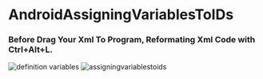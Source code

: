 # AndroidAssigningVariablesToIDs

### Before Drag Your Xml To Program, Reformating Xml Code with Ctrl+Alt+L.

![definition variables](https://user-images.githubusercontent.com/12509659/48017528-8a0b8480-e13f-11e8-8638-92e4abbed414.PNG)
![assigningvariablestoids](https://user-images.githubusercontent.com/12509659/48017530-8a0b8480-e13f-11e8-83c3-436b88964f00.PNG)
